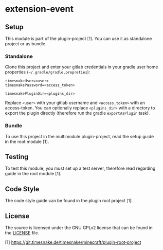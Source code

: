 # extension-event

## Setup

This module is part of the plugin-project [1]. You can use it as standalone project or as bundle.

### Standalone

Clone this project and enter your gitlab credentials in your gradle user home
properties (`~/.gradle/gradle.propreties`):

```
timesnakeUser=<user>
timesnakePassword=<access_token>

timesnakePluginDir=<plugins_dir>
```

Replace `<user>` with your gitlab username and `<access_token>` with an access-token.
You can optionally replace `<plugins_dir>` with a directory to export the plugin directly (therefore run the
gradle `exportAsPlugin` task).

### Bundle

To use this project in the multimodule plugin-project, read the setup guide in the root module [1].

## Testing

To test this module, you must set up a test server, therefore read regarding guide in the root module [1].

## Code Style

The code style guide can be found in the plugin root project [1].

## License

The source is licensed under the GNU GPLv2 license that can be found in the [LICENSE](LICENSE)
  file.

[1] https://git.timesnake.de/timesnake/minecraft/plugin-root-project